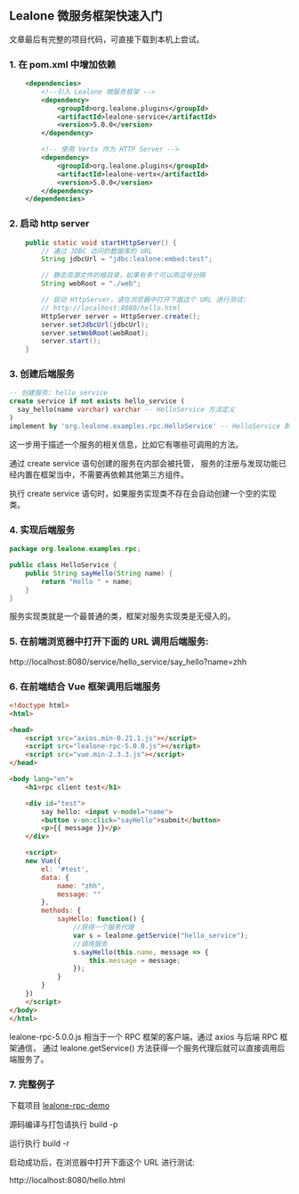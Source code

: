 ## Lealone 微服务框架快速入门

文章最后有完整的项目代码，可直接下载到本机上尝试。

### 1. 在 pom.xml 中增加依赖

```xml
    <dependencies>
        <!--引入 Lealone 微服务框架 -->
        <dependency>
            <groupId>org.lealone.plugins</groupId>
            <artifactId>lealone-service</artifactId>
            <version>5.0.0</version>
        </dependency>

        <!-- 使用 Vertx 作为 HTTP Server -->
        <dependency>
            <groupId>org.lealone.plugins</groupId>
            <artifactId>lealone-vertx</artifactId>
            <version>5.0.0</version>
        </dependency>
    </dependencies>
```

### 2. 启动 http server

```java
    public static void startHttpServer() {
        // 通过 JDBC 访问的数据库的 URL
        String jdbcUrl = "jdbc:lealone:embed:test";

        // 静态资源文件的根目录，如果有多个可以用逗号分隔
        String webRoot = "./web";

        // 启动 HttpServer，请在浏览器中打开下面这个 URL 进行测试:
        // http://localhost:8080/hello.html
        HttpServer server = HttpServer.create();
        server.setJdbcUrl(jdbcUrl);
        server.setWebRoot(webRoot);
        server.start();
    }
```

### 3. 创建后端服务

```sql
-- 创建服务: hello_service
create service if not exists hello_service (
  say_hello(name varchar) varchar -- HelloService 方法定义
)
implement by 'org.lealone.examples.rpc.HelloService' -- HelloService 默认实现类
```

这一步用于描述一个服务的相关信息，比如它有哪些可调用的方法。

通过 create service 语句创建的服务在内部会被托管，
服务的注册与发现功能已经内置在框架当中，不需要再依赖其他第三方组件。

执行 create service 语句时，如果服务实现类不存在会自动创建一个空的实现类。


### 4. 实现后端服务

```java
package org.lealone.examples.rpc;

public class HelloService {
    public String sayHello(String name) {
        return "Hello " + name;
    }
}
```

服务实现类就是一个最普通的类，框架对服务实现类是无侵入的。


### 5. 在前端浏览器中打开下面的 URL 调用后端服务:

http://localhost:8080/service/hello_service/say_hello?name=zhh


### 6. 在前端结合 Vue 框架调用后端服务

```html
<!doctype html>
<html>

<head>
    <script src="axios.min-0.21.1.js"></script>
    <script src="lealone-rpc-5.0.0.js"></script>
    <script src="vue.min-2.3.3.js"></script>
</head>

<body lang="en">
    <h1>rpc client test</h1>

    <div id="test">
        say hello: <input v-model="name">
        <button v-on:click="sayHello">submit</button>
        <p>{{ message }}</p>
    </div>

    <script> 
    new Vue({
        el: '#test',
        data: {
            name: "zhh",
            message: ""
        },
        methods: {
            sayHello: function() {
                //获得一个服务代理
                var s = lealone.getService("hello_service");
                //调用服务
                s.sayHello(this.name, message => {
                    this.message = message;
                });
            }
        }
    })
    </script>
</body>
</html>
```

lealone-rpc-5.0.0.js 相当于一个 RPC 框架的客户端，通过 axios 与后端 RPC 框架通信，
通过 lealone.getService() 方法获得一个服务代理后就可以直接调用后端服务了。



### 7. 完整例子

下载项目 [lealone-rpc-demo](https://github.com/lealone/Lealone-Examples/tree/main/rpc-demo)

源码编译与打包请执行 build -p

运行执行 build -r

启动成功后，在浏览器中打开下面这个 URL 进行测试:

http://localhost:8080/hello.html

